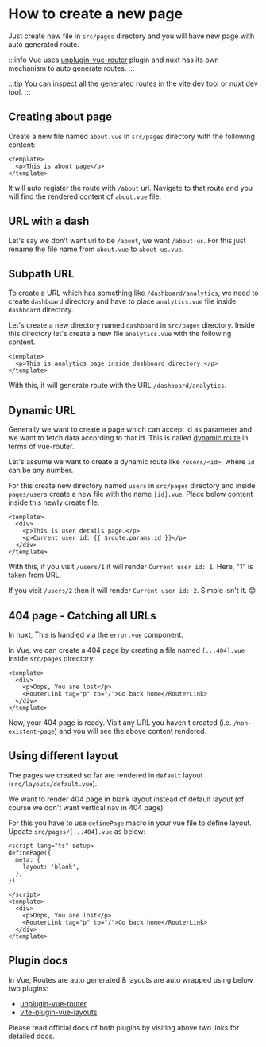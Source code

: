 # How to create a new page

Just create new file in `src/pages` directory and you will have new page with auto generated route.

:::info
Vue uses [unplugin-vue-router](https://github.com/posva/unplugin-vue-router) plugin and nuxt has its own mechanism to auto generate routes.
:::

:::tip
You can inspect all the generated routes in the vite dev tool or nuxt dev tool.
:::

<!-- :::warning
Pages must have a single root element to allow route transitions between pages.
::: -->

## Creating about page <Badge text="/about" vertical="middle" />

Create a new file named `about.vue` in `src/pages` directory with the following content:

```vue
<template>
  <p>This is about page</p>
</template>
```

It will auto register the route with `/about` url. Navigate to that route and you will find the rendered content of `about.vue` file.

## URL with a dash <Badge text="/about-us" vertical="middle" />

Let's say we don't want url to be `/about`, we want `/about-us`. For this just rename the file name from `about.vue` to `about-us.vue`.

## Subpath URL <Badge text="/dashboard/analytics" vertical="middle" />

To create a URL which has something like `/dashboard/analytics`, we need to create `dashboard` directory and have to place `analytics.vue` file inside `dashboard` directory.

Let's create a new directory named `dashboard` in `src/pages` directory. Inside this directory let's create a new file `analytics.vue` with the following content.

```vue
<template>
  <p>This is analytics page inside dashboard directory.</p>
</template>
```

With this, it will generate route with the URL `/dashboard/analytics`.

## Dynamic URL <Badge text="/users/<id>" vertical="middle" />

Generally we want to create a page which can accept id as parameter and we want to fetch data according to that id. This is called [dynamic route](https://next.router.vuejs.org/guide/essentials/dynamic-matching.html) in terms of vue-router.

Let's assume we want to create a dynamic route like `/users/<id>`, where `id` can be any number.

For this create new directory named `users` in `src/pages` directory and inside `pages/users` create a new file with the name `[id].vue`. Place below content inside this newly create file:

```vue
<template>
  <div>
    <p>This is user details page.</p>
    <p>Current user id: {{ $route.params.id }}</p>
  </div>
</template>
```

With this, if you visit `/users/1` it will render `Current user id: 1`. Here, "1" is taken from URL.

If you visit `/users/2` then it will render `Current user id: 2`. Simple isn't it. 😊

## 404 page - Catching all URLs

In nuxt, This is handled via the `error.vue` component.

In Vue, we can create a 404 page by creating a file named `[...404].vue` inside `src/pages` directory.

```vue
<template>
  <div>
    <p>Oops, You are lost</p>
    <RouterLink tag="p" to="/">Go back home</RouterLink>
  </div>
</template>
```

Now, your 404 page is ready. Visit any URL you haven't created (i.e. `/non-existent-page`) and you will see the above content rendered.

## Using different layout

The pages we created so far are rendered in `default` layout (`src/layouts/default.vue`).

We want to render 404 page in blank layout instead of default layout (of course we don't want vertical nav in 404 page).

For this you have to use `definePage` macro in your vue file to define layout. Update `src/pages/[...404].vue` as below:

<!-- prettier-ignore-start -->
```vue
<script lang="ts" setup>
definePage({
  meta: {
    layout: 'blank',
  },
})

</script>
<template>
  <div>
    <p>Oops, You are lost</p>
    <RouterLink tag="p" to="/">Go back home</RouterLink>
  </div>
</template>

```
<!-- prettier-ignore-end -->

## Plugin docs

In Vue, Routes are auto generated & layouts are auto wrapped using below two plugins:

- [unplugin-vue-router](https://github.com/posave/unplugin-vue-router)
- [vite-plugin-vue-layouts](https://github.com/JohnCampionJr/vite-plugin-vue-layouts)

Please read official docs of both plugins by visiting above two links for detailed docs.
